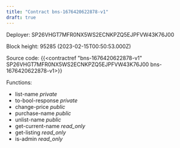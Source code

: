 ```yaml
---
title: "Contract bns-1676420622878-v1"
draft: true
---
```

Deployer: SP26VHGT7MFR0NX5WS2ECNKPZQ5EJPFVW43K76J00


 



Block height: 95285 (2023-02-15T00:50:53.000Z)

Source code: {{<contractref "bns-1676420622878-v1" SP26VHGT7MFR0NX5WS2ECNKPZQ5EJPFVW43K76J00 bns-1676420622878-v1>}}

Functions:

* list-name _private_
* to-bool-response _private_
* change-price _public_
* purchase-name _public_
* unlist-name _public_
* get-current-name _read_only_
* get-listing _read_only_
* is-admin _read_only_
